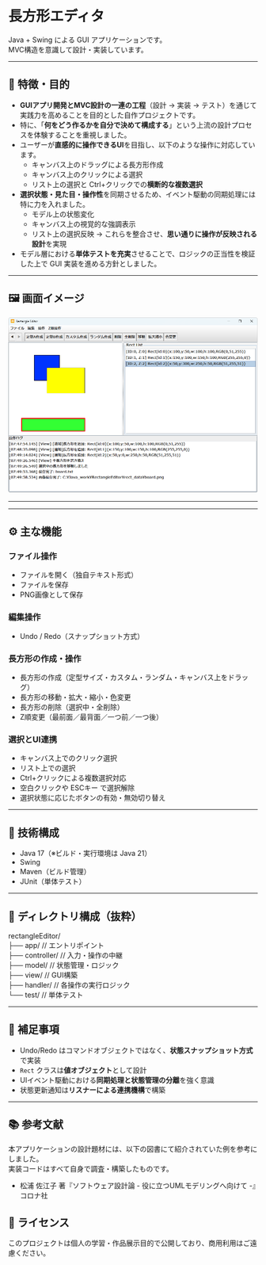 # 長方形エディタ

Java + Swing による GUI アプリケーションです。  
MVC構造を意識して設計・実装しています。

---

## 🎯 特徴・目的

- **GUIアプリ開発とMVC設計の一連の工程**（設計 → 実装 → テスト）を通じて実践力を高めることを目的とした自作プロジェクトです。
- 特に、「**何をどう作るかを自分で決めて構成する**」という上流の設計プロセスを体験することを重視しました。
- ユーザーが**直感的に操作できるUI**を目指し、以下のような操作に対応しています。
  - キャンバス上のドラッグによる長方形作成
  - キャンバス上のクリックによる選択
  - リスト上の選択と Ctrl+クリックでの**横断的な複数選択**
- **選択状態・見た目・操作性**を同期させるため、イベント駆動の同期処理には特に力を入れました。
  - モデル上の状態変化
  - キャンバス上の視覚的な強調表示
  - リスト上の選択反映
  → これらを整合させ、**思い通りに操作が反映される設計**を実現
- モデル層における**単体テストを充実**させることで、ロジックの正当性を検証した上で GUI 実装を進める方針としました。

---

## 🖼️ 画面イメージ

![GUIアプリ画面](src/main/resources/RectangleEditor.png)

---

---

## ⚙️ 主な機能

### ファイル操作
- ファイルを開く（独自テキスト形式）
- ファイルを保存
- PNG画像として保存

### 編集操作
- Undo / Redo（スナップショット方式）

### 長方形の作成・操作
- 長方形の作成（定型サイズ・カスタム・ランダム・キャンバス上をドラッグ）
- 長方形の移動・拡大・縮小・色変更
- 長方形の削除（選択中・全削除）
- Z順変更（最前面／最背面／一つ前／一つ後）

### 選択とUI連携
- キャンバス上でのクリック選択
- リスト上での選択
- Ctrl+クリックによる複数選択対応
- 空白クリックや ESCキー で選択解除
- 選択状態に応じたボタンの有効・無効切り替え

---

## 🧱 技術構成

- Java 17（※ビルド・実行環境は Java 21）
- Swing
- Maven（ビルド管理）
- JUnit（単体テスト）

---

## 📁 ディレクトリ構成（抜粋）


rectangleEditor/  
├── app/ // エントリポイント  
├── controller/ // 入力・操作の中継  
├── model/ // 状態管理・ロジック  
├── view/ // GUI構築  
├── handler/ // 各操作の実行ロジック  
└── test/ // 単体テスト  


---

## 📌 補足事項

- Undo/Redo はコマンドオブジェクトではなく、**状態スナップショット方式**で実装
- `Rect` クラスは**値オブジェクト**として設計
- UIイベント駆動における**同期処理と状態管理の分離**を強く意識
- 状態更新通知は**リスナーによる連携機構**で構築

---

## 📚 参考文献

本アプリケーションの設計題材には、以下の図書にて紹介されていた例を参考にしました。  
実装コードはすべて自身で調査・構築したものです。

- 松浦 佐江子 著『ソフトウェア設計論 - 役に立つUMLモデリングへ向けて -』コロナ社


## 📝 ライセンス

このプロジェクトは個人の学習・作品展示目的で公開しており、商用利用はご遠慮ください。
